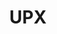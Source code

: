 ---
title: "UPX"
description: "High-performance executable packer that compresses and modifies binary files while preserving their functionality. Has an unpacker as well."
platforms: ["windows", "linux", "macos", "cli"]
categories: ["Rev", "Misc"]
tags: ["binary-packing", "compression", "executable-modification", "anti-analysis", "reverse-engineering", "file-compression"]
url: "https://upx.github.io/"
documentation: "https://github.com/upx/upx/blob/master/README.md"
---